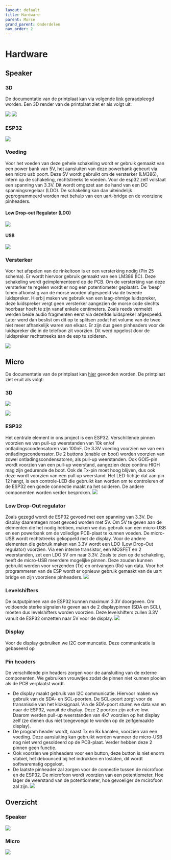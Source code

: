 ```yaml
---
layout: default
title: Hardware
parent: Morse
grand_parent: Onderdelen
nav_order: 2
---
```


# Hardware

## Speaker
### 3D 
De documentatie van de printplaat kan via volgende [link](https://github.com/BachMorse/Speaker_PCB) geraadpleegd worden. Een 3D render van de printplaat ziet er als volgt uit:

![](https://github.com/BachMorse/Documentatie-speaker/blob/master/PCB%20voorkant.pngraw=true)
![](https://github.com/BachMorse/Documentatie-speaker/blob/master/PCB%20achterkant.pngraw=true)
### ESP32
![](https://github.com/BachMorse/Documentatie-speaker/blob/master/schema%20ESP32.pngraw=true)
### Voeding
Voor het voeden van deze gehele schakeling wordt er gebruik gemaakt van een power bank van 5V, het aansluiten van deze powerbank gebeurt via een micro usb poort. Deze 5V wordt gebruikt om de versterker (LM386), intern op de schakeling, rechtstreeks te voeden. Voor de esp32 zelf volstaat een spanning van 3.3V. Dit wordt omgezet aan de hand van een DC spanningsregelaar (LDO). De schakeling kan dan uiteindelijk geprogrammeerd worden met behulp van een uart-bridge en de voorziene pinheaders.
#### Low Drop-out Regulator (LDO)
![](https://github.com/BachMorse/Documentatie-speaker/blob/master/LDO.png)
#### USB
![](https://github.com/BachMorse/Documentatie-speaker/blob/master/USB.png)
### Versterker
Voor het afspelen van de rinkeltoon is er een versterking nodig (Pin 25 schema). Er wordt hiervoor gebruik gemaakt van een LM386 (IC). Deze schakeling wordt geïmplementeerd op de PCB. Om de versterking van deze versterker te regelen wordt er nog een potentiometer geplaatst. De 'beep' tonen afkomstig van de morse worden afgespeeld via de tweede luidspreker. Hierbij maken we gebruik van een laag-ohmige luidspreker, deze luidspreker vergt geen versterker aangezien de morse code slechts hoorbaar hoeft te zijn vanaf enkele centimeters. Zoals reeds vermeldt werden beide audio fragmenten eerst via dezelfde luidspreker afgespeeld. Later werd dan beslist om dit op te splitsen zodat het volume van de twee niet meer afhankelijk waren van elkaar. Er zijn dus geen pinheaders voor de luidspreker die in de telefoon zit voorzien. Dit werd opgelost door de luidspreker rechtstreeks aan de esp te solderen.

![](https://github.com/BachMorse/Documentatie-speaker/blob/master/versterker.png)
 
## Micro
De documentatie van de printplaat kan [hier](https://github.com/BachMorse/Micro_PCB) gevonden worden. De printplaat ziet eruit als volgt:

### 3D
![](https://raw.githubusercontent.com/BachMorse/Documentatie/master/PCB_voorkant.JPG)

![](https://raw.githubusercontent.com/BachMorse/Documentatie/master/PCB_achterkant.JPG)

### ESP32
Het centrale element in ons project is een ESP32. Verschillende pinnen voorzien we van pull-up weerstanden van 10k en/of ontladingscondensatoren van 100nF. De 3.3V voeding voorzien we van een ontladingscondensator. De 2 buttons (enable en boot) worden voorzien van zowel ontladingscondensatoren, als pull-up weerstanden. Ook GOI5-pin wordt voorzien van een pull-up weerstand, aangezien deze continu HIGH mag zijn gedurende de boot. Ook de Tx-pin moet hoog blijven, dus ook deze wordt voorzien van een pull up weerstand. Het LED-lichtje dat aan pin 12 hangt, is een controle-LED die gebruikt kan worden om te controleren of de ESP32 een goede connectie maakt na het solderen. De andere componenten worden verder besproken.
![](https://raw.githubusercontent.com/BachMorse/Documentatie/master/schakeling_ESP32.JPG)

### Low Drop-Out regulator
Zoals gezegd wordt de ESP32 gevoed met een spanning van 3.3V. De display daarentegen moet gevoed worden met 5V. Om 5V te geven aan de elementen die het nodig hebben, maken we dus gebruik van een micro-USB en een powerbank om de volledige PCB-plaat te kunnen voeden. De micro-USB wordt rechtstreeks gekoppeld met de display. Voor de andere elementen die gebruik maken van 3.3V wordt een LDO (Low Drop-Out regulator) voorzien. Via een interne transistor, een MOSFET en 2 weerstanden, zet een LDO 5V om naar 3.3V.
Zoals te zien op de schakeling, heeft de micro-USB meerdere mogelijke pinnen. Deze zouden kunnen gebruikt worden voor verzenden (Tx) en ontvangen (Rx) van data. Voor het programmeren van de ESP wordt er opnieuw gebruik gemaakt van de uart bridge en zijn voorziene pinheaders.
![](https://raw.githubusercontent.com/BachMorse/Documentatie/master/schakeling_2voeding.JPG)

### Levelshifters
De outputpinnen van de ESP32 kunnen maximum 3.3V doorgeven. Om voldoende sterke signalen te geven aan de 2 displaypinnen (SDA en SCL), moeten dus levelshifters worden voorzien. Deze levelshifters zullen 3.3V vanuit de ESP32 omzetten naar 5V voor de display. 
![](https://raw.githubusercontent.com/BachMorse/Documentatie/master/schakeling_levelshifters.JPG)

### Display
Voor de display gebruiken we I2C communcatie. Deze communicatie is gebaseerd op 

### Pin headers
De verschillende pin headers zorgen voor de aansluiting van de externe componenten. We gebruiken vrouwtjes zodat de pinnen niet kunnen plooien als de PCB verplaatst wordt. 
* De display maakt gebruik van I2C communicatie. Hiervoor maken we gebruik van de SDA- en SCL-poorten. De SCL-poort zorgt voor de transmissie van het kloksignaal. Via de SDA-poort sturen we data van en naar de ESP32, vanuit de display. Deze 2 poorten zijn active low. Daarom werden pull-up weerstanden van 4k7 voorzien op het display zelf (ze dienen dus niet toegevoegd te worden op de zelfgemaakte display).
* De program header wordt, naast Tx en Rx kanalen, voorzien van een voeding. Deze aansluiting kan gebruikt worden wanneer de micro-USB nog niet werd gesoldeerd op de PCB-plaat. Verder hebben deze 2 pinnen geen functie.
* Ook voorzien we pinheaders voor een button, deze button is niet enorm stabiel, het debounced bij het indrukken en loslaten, dit wordt softwarematig opgelost.
* De laatste pinheader zal zorgen voor de connectie tussen de microfoon en de ESP32. De microfoon wordt voorzien van een potentiometer. Hoe lager de weerstand van de potentiometer, hoe gevoeliger de mcirofoon zal zijn.
![](https://raw.githubusercontent.com/BachMorse/Documentatie/master/schakeling_headers.JPG)

## Overzicht 
### Speaker
![](https://github.com/BachMorse/Documentatie-speaker/blob/master/Overzicht.png)

### Micro
![](https://raw.githubusercontent.com/BachMorse/Documentatie/master/schakeling_algemeen.JPG)
